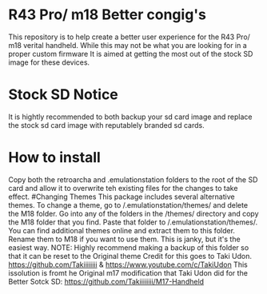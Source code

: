 # R43 Pro/ m18 Better congig's
This repository is to help create a better user experience for the R43 Pro/ m18 verital handheld.  While this may not be what you are looking for in a proper custom firmware It is aimed at getting the most out of the stock SD image for these devices.
# Stock SD Notice
It is hightly recommended to both backup your sd card image and replace the stock sd card image with reputablely branded sd cards.
# How to install
Copy both the retroarcha and .emulationstation folders to the root of the SD card and allow it to overwrite teh existing files for the changes to take effect.
#Changing Themes
This package includes several alternative themes. To change a theme, go to /.emulationstation/themes/ and delete the M18 folder. Go into any of the folders in the /themes/ directory and copy the M18 folder that you find. Paste that folder to /.emulationstation/themes/. You can find additional themes online and extract them to this folder. Rename them to M18 if you want to use them. This is janky, but it's the easiest way.  NOTE:  Highly recommend making a backup of this folder so that it can be reset to the Original theme
Credit for this goes to Taki Udon.  https://github.com/Takiiiiiiii & https://www.youtube.com/c/TakiUdon 
This issolution is fromt he Original m17 modification that Taki Udon did for the Better Sotck SD:  https://github.com/Takiiiiiiii/M17-Handheld
